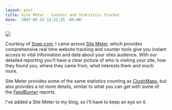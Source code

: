 ```yaml
---
layout: post
title: Site Meter - Counter and Statistics Tracker
date: '2007-05-12 12:21:25 -05:00'
---
```


![](http://www.sitemeter.com/images/homepage/graph.jpg)

Courtesy of [Snap.com](http://www.snap.com/), I came across [Site Meter](http://www.sitemeter.com/), which provides comprehensive real time website tracking and counter tools give you instant access to vital information and data about your sites audience. With our detailed reporting you'll have a clear picture of who is visiting your site, how they found you, where they came from, what interests them and much more.

Site Meter provides some of the same statistics counting as [ClustrMaps](http://www.clustrmaps.com/), but also provides a lot more details, similar to what you can get with some of the [FeedBurner](http://www.feedburner.com) reports.

I've added a Site Meter to my blog, so I'll have to keep an eye on it.
